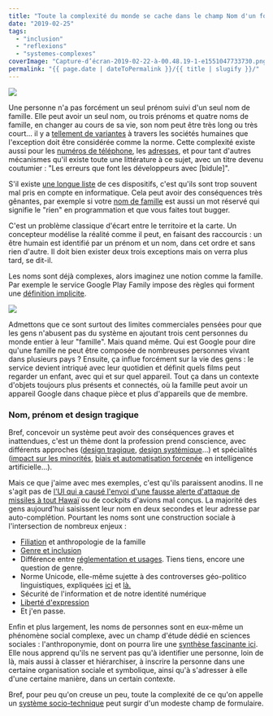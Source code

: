 ```yaml
---
title: "Toute la complexité du monde se cache dans le champ Nom d'un formulaire"
date: "2019-02-25"
tags:
  - "inclusion"
  - "reflexions"
  - "systemes-complexes"
coverImage: "Capture-d’écran-2019-02-22-à-00.48.19-1-e1551047733730.png"
permalink: "{{ page.date | dateToPermalink }}/{{ title | slugify }}/"
---
```


![](/assets/images/Capture-d’écran-2019-02-22-à-00.48.19-1-e1551047733730-1024x430.png)

Une personne n'a pas forcément un seul prénom suivi d'un seul nom de famille. Elle peut avoir un seul nom, ou trois prénoms et quatre noms de famille, en changer au cours de sa vie, son nom peut être très long ou très court... il y a [tellement de variantes](https://shinesolutions.com/2018/01/08/falsehoods-programmers-believe-about-names-with-examples) à travers les sociétés humaines que l'exception doit être considérée comme la norme. Cette complexité existe aussi pour les [numéros de téléphone](https://github.com/googlei18n/libphonenumber/blob/master/FALSEHOODS.md), les [adresses](https://www.mjt.me.uk/posts/falsehoods-programmers-believe-about-addresses), et pour tant d'autres mécanismes qu'il existe toute une littérature à ce sujet, avec un titre devenu coutumier : "Les erreurs que font les développeurs avec \[bidule\]".

S'il existe [une longue liste](https://github.com/kdeldycke/awesome-falsehood/blob/master/README.md) de ces dispositifs, c'est qu'ils sont trop souvent mal pris en compte en informatique. Cela peut avoir des conséquences très gênantes, par exemple si votre [nom de famille](https://www.wired.com/2015/11/null/) est aussi un mot réservé qui signifie le "rien" en programmation et que vous faites tout bugger.

C'est un problème classique d'écart entre le territoire et la carte. Un concepteur modélise la réalité comme il peut, en faisant des raccourcis : un être humain est identifié par un prénom et un nom, dans cet ordre et sans rien d'autre. Il doit bien exister deux trois exceptions mais on verra plus tard, se dit-il.

Les noms sont déjà complexes, alors imaginez une notion comme la famille. Par exemple le service Google Play Family impose des règles qui forment une [définition implicite](https://twitter.com/edent/status/846270908138426369).

![](/assets/images/C76O4a6W0AENhCT.jpg-large-1024x850.jpg)

Admettons que ce sont surtout des limites commerciales pensées pour que les gens n'abusent pas du système en ajoutant trois cent personnes du monde entier à leur "famille". Mais quand même. Qui est Google pour dire qu'une famille ne peut être composée de nombreuses personnes vivant dans plusieurs pays ? Ensuite, ça influe forcément sur la vie des gens : le service devient intriqué avec leur quotidien et définit quels films peut regarder un enfant, avec qui et sur quel appareil. Tout ça dans un contexte d'objets toujours plus présents et connectés, où la famille peut avoir un appareil Google dans chaque pièce et plus d'appareils que de membre.

### Nom, prénom et design tragique

Bref, concevoir un système peut avoir des conséquences graves et inattendues, c'est un thème dont la profession prend conscience, avec différents approches ([design tragique](https://www.tragicdesign.com/), [design systémique](https://en.m.wikipedia.org/wiki/Systemic_design?wprov=sfla1)...) et spécialités ([impact sur les minorités](https://www.udeducation.org/product/diversity-and-design), [biais et automatisation forcenée](https://medium.com/s/story/the-seductive-diversion-of-solving-bias-in-artificial-intelligence-890df5e5ef53) en intelligence artificielle...).

Mais ce que j'aime avec mes exemples, c'est qu'ils paraissent anodins. Il ne s'agit pas de [l'UI qui a causé l'envoi d'une fausse alerte d'attaque de missiles à tout Hawaï](https://twitter.com/DesignUXUI/status/953305994804674561) ou de cockpits d'avions mal conçus. La majorité des gens aujourd'hui saisissent leur nom en deux secondes et leur adresse par auto-complétion. Pourtant les noms sont une construction sociale à l'intersection de nombreux enjeux :

- [Filiation](https://fr.wikipedia.org/wiki/Filiation) et anthropologie de la famille
- [Genre et inclusion](https://uxdesign.cc/designing-forms-for-gender-diversity-and-inclusion-d8194cf1f51)
- Différence entre [réglementation et usages](https://www.nouvelobs.com/rue89/rue89-nos-vies-connectees/20111016.RUE4957/galere-quotidienne-garder-son-nom-de-naissance-quand-on-est-mariee.html). Tiens tiens, encore une question de genre.
- Norme Unicode, elle-même sujette à des controverses géo-politico linguistiques, expliquées [ici](https://en.wikipedia.org/wiki/Han_unification) et [là.](https://modelviewculture.com/pieces/i-can-text-you-a-pile-of-poo-but-i-cant-write-my-name)
- Sécurité de l'information et de notre identité numérique
- [Liberté d'expression](https://www.eff.org/issues/anonymity)
- Et j'en passe.

Enfin et plus largement, les noms de personnes sont en eux-même un phénomène social complexe, avec un champ d'étude dédié en sciences sociales : l'anthroponymie, dont on pourra lire une [synthèse fascinante ici](https://www.persee.fr/doc/lgge_0458-726x_1982_num_16_66_1127). Elle nous apprend qu'ils ne servent pas qu'à identifier une personne, loin de là, mais aussi à classer et hiérarchiser, à inscrire la personne dans une certaine organisation sociale et symbolique, ainsi qu'à s'adresser à elle d'une certaine manière, dans un certain contexte.

Bref, pour peu qu'on creuse un peu, toute la complexité de ce qu'on appelle un [système socio-technique](https://jnd.org/norman_stappers_2016_designx_design_and_complex_sociotechnical_systems) peut surgir d'un modeste champ de formulaire.
